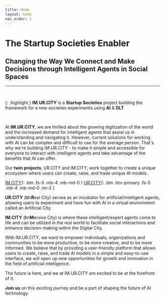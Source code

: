 ```yaml
---
title: Home
layout: home
nav_order: 1
---
```


# The Startup Societies Enabler

## Changing the Way We Connect and Make Decisions through Intelligent Agents in Social Spaces
---------------------------------------

&nbsp;

{: .highlight }
**IM.UR.CITY** is a **Startup Societies** project building the framework for a new societies experiments using **AI** & **DLT**


&nbsp;

At **IM.UR.CITY**, we are thrilled about the growing digitization of the world and the increased demand for intelligent agents that assist us in understanding and navigating it. However, current solutions for working with AI can be complex and difficult to use for the average person. That's why we're building IM.UR.CITY - to make it simple and accessible for everyone to interact with intelligent agents and take advantage of the benefits that AI can offer.

Our **twin projects**, UR.CITY and IM.CITY, work together to create a unique ecosystem where users can create, raise, and trade unique AI models. 

[IM.CITY]{: .btn .fs-5 .mb-4 .mb-md-0 }
[UR.CITY]{: .btn .btn-primary .fs-5 .mb-4 .mb-md-0 .mr-2 }

**UR.CITY** (<strong>U</strong>n<strong>R</strong>eal City) serves as an incubator for artificial/intelligent agents, allowing users to experiment and have fun with AI in a virtual environment called an Artificial City.    

**IM.CITY** (<strong>I</strong>m<strong>M</strong>ersive City) is where these intelligent/expert agents come to life and can be utilized in the real world to facilitate social interactions and enhance decision-making within the Digital City.

With IM.UR.CITY, we want to empower individuals, organizations and communities to be more productive, to be more creative, and to be more informed. We believe that by providing a user-friendly platform that allows users to create, raise, and trade AI models in a simple and easy-to-use interface, we will open up new opportunities for growth and innovation in the field of artificial intelligence.

The future is here, and we at IM.UR.CITY are excited to be at the forefront of it. 

**Join us** on this exciting journey and be a part of shaping the future of AI technology.


[IM.CITY]: https://docs.im.city "The Digital City"
[UR.CITY]: https://docs.ur.city "The Artificial City"